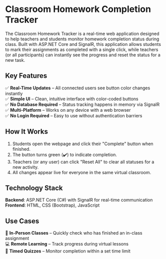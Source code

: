 # Classroom Homework Completion Tracker

The Classroom Homework Tracker is a real-time web application designed to help teachers and students monitor homework completion status during class. Built with ASP.NET Core and SignalR, this application allows students to mark their assignments as completed with a single click, while teachers (or all participants) can instantly see the progress and reset the status for a new task.

## Key Features

✅ **Real-Time Updates** – All connected users see button color changes instantly  
✅ **Simple UI** – Clean, intuitive interface with color-coded buttons  
✅ **No Database Required** – Status tracking happens in memory via SignalR  
✅ **Multi-Platform** – Works on any device with a web browser  
✅ **No Login Required** – Easy to use without authentication barriers

## How It Works

1. Students open the webpage and click their "Complete" button when finished.
2. The button turns green (✔️) to indicate completion.
3. Teachers (or any user) can click "Reset All" to clear all statuses for a new activity.
4. All changes appear live for everyone in the same virtual classroom.

## Technology Stack

**Backend**: ASP.NET Core (C#) with SignalR for real-time communication  
**Frontend**: HTML, CSS (Bootstrap), JavaScript

## Use Cases

🏫 **In-Person Classes** – Quickly check who has finished an in-class assignment  
💻 **Remote Learning** – Track progress during virtual lessons  
📝 **Timed Quizzes** – Monitor completion within a set time limit
